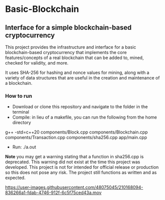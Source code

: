 # Basic-Blockchain

## Interface for a simple blockchain-based cryptocurrency

This project provides the infrastructure and interface for a basic blockchain-based cryptocurrency that implements the core features/concepts of a real blockchain that can be added to, mined, checked for validity, and more.  

It uses SHA-256 for hashing and nonce values for mining, along with a variety of data structures that are useful in the creation and maintenance of a blockchain.

### How to run
- Download or clone this repository and navigate to the folder in the terminal
- Compile: in lieu of a makefile, you can run the following from the home directory    

g++ -std=c++20 components/Block.cpp components/Blockchain.cpp components/Transaction.cpp components/sha256.cpp app/main.cpp
- Run: ./a.out

**Note** you may get a warning stating that a function in sha256.cpp is deprecated. This warning did not exist at the time this project was developed. This project is not for intended for official release or production so this does not pose any risk. The project still functions as written and as expected.


https://user-images.githubusercontent.com/48075045/210168094-836266a1-fdab-4746-912f-6c5f75ced43a.mov


